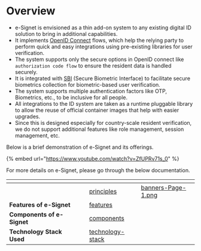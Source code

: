 # Overview

* e-Signet is envisioned as a thin add-on system to any existing digital ID solution to bring in additional capabilities.
* It implements [OpenID Connect](https://openid.net/connect/) flows, which help the relying party to perform quick and easy integrations using pre-existing libraries for user verification.
* The system supports only the secure options in OpenID connect like `authorization code flow` to ensure the resident data is handled securely.
* It is integrated with [SBI](https://standards.ieee.org/ieee/3167/10925/) (Secure Biometric Interface) to facilitate secure biometrics collection for biometric-based user verification.
* The system supports multiple authentication factors like OTP, Biometrics, etc., to be inclusive for all people.
* All integrations to the ID system are taken as a runtime pluggable library to allow the reuse of official container images that help with easier upgrades.
* Since this is designed especially for country-scale resident verification, we do not support additional features like role management, session management, etc.

Below is a brief demonstration of e-Signet and its offerings.

{% embed url="https://www.youtube.com/watch?v=ZfUPRv71s_0" %}

For more details on e-Signet, please go through the below documentation.

<table data-view="cards"><thead><tr><th></th><th></th><th></th><th data-hidden data-card-target data-type="content-ref"></th><th data-hidden data-card-cover data-type="files"></th></tr></thead><tbody><tr><td></td><td></td><td></td><td><a href="principles/">principles</a></td><td><a href="../.gitbook/assets/banners-Page-1.png">banners-Page-1.png</a></td></tr><tr><td><strong>Features of e-Signet</strong></td><td></td><td></td><td><a href="features/">features</a></td><td></td></tr><tr><td><strong>Components of e-Signet</strong></td><td></td><td></td><td><a href="components/">components</a></td><td></td></tr><tr><td><strong>Technology Stack Used</strong></td><td></td><td></td><td><a href="technology-stack/">technology-stack</a></td><td></td></tr></tbody></table>
